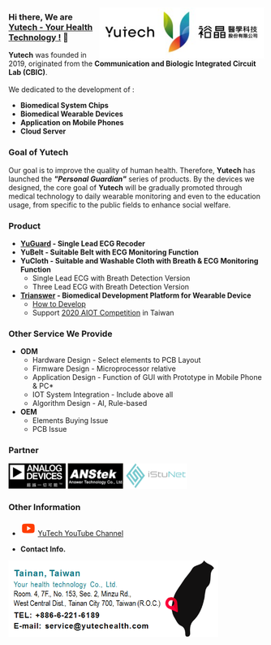 <img src="https://raw.githubusercontent.com/YuTecHealth/YuTecHealth/master/Asset/Yutech_Logo.svg" align="right"
     alt="Yutech logo by CHIEH TSOU" width="" height="100">

### Hi there, We are [Yutech - Your Health Technology !](https://www.yutechealth.com/index_en.html) 👋
**Yutech** was founded in 2019, originated from the **Communication and Biologic Integrated Circuit Lab (CBIC)**. 
<br>
<br>
We dedicated to the development of : 
* **Biomedical System Chips** 
* **Biomedical Wearable Devices** 
* **Application on Mobile Phones**
* **Cloud Server**
### Goal of Yutech
Our goal is to improve the quality of human health. Therefore, **Yutech** has launched the _**"Personal Guardian"**_ series of products. By the devices we designed, the core goal of **Yutech** will be gradually promoted through medical technology to daily wearable monitoring and even to the education usage, from specific to the public fields to enhance social welfare.
### Product
* **[YuGuard](https://www.yutechealth.com/yuguard_en.html) - Single Lead ECG Recoder**
* **YuBelt - Suitable Belt with ECG Monitoring Function**
* **YuCloth - Suitable and Washable Cloth with Breath & ECG Monitoring Function**
     * Single Lead ECG with Breath Detection Version
     * Three Lead ECG with Breath Detection Version
* **[Trianswer](https://www.yutechealth.com/trianswer_en.html) - Biomedical Development Platform for Wearable Device**
     * [How to Develop](https://github.com/YuTecHealth/TriBLE_nRF52_Arduino)
     * Support [2020 AIOT Competition](http://www.istunet.com/WebPage/istunet_web/aiot4thcontest.html) in Taiwan
### Other Service We Provide
* **ODM**
     * Hardware Design - Select elements to PCB Layout
     * Firmware Design - Microprocessor relative
     * Application Design - Function of GUI with Prototype in Mobile Phone & PC* 
     * IOT System Integration - Include above all
     * Algorithm Design - AI, Rule-based 
* **OEM**
     * Elements Buying Issue
     * PCB Issue
### Partner
<code><img height="50" src="https://raw.githubusercontent.com/YuTecHealth/YuTecHealth/master/Asset/adi.svg"></code>
<code><img height="50" src="https://raw.githubusercontent.com/YuTecHealth/YuTecHealth/master/Asset/anstek.svg"></code>
<code><img height="50" src="https://raw.githubusercontent.com/YuTecHealth/YuTecHealth/master/Asset/iStuNet.svg"></code>
### Other Information
* <img height="30" src="https://github.com/YuTecHealth/YuTecHealth/blob/master/Asset/youtube-play.png"> [YuTech YouTube Channel](https://www.youtube.com/channel/UCDUCtLte-d7foSL4wNmjoEg)

* **Contact Info.**

<img src="https://github.com/YuTecHealth/YuTecHealth/blob/master/Asset/yutechinfo.png" align="middle"
     alt="Contact us by: service@yutechealth.com" width="" height="150">







<!--
**YuTecHealth/YuTecHealth** is a ✨ _special_ ✨ repository because its `README.md` (this file) appears on your GitHub profile.

Here are some ideas to get you started:

- 🔭 I’m currently working on ...
- 🌱 I’m currently learning ...
- 👯 I’m looking to collaborate on ...
- 🤔 I’m looking for help with ...
- 💬 Ask me about ...
- 📫 How to reach me: ...
- 😄 Pronouns: ...
- ⚡ Fun fact: ...
-->
